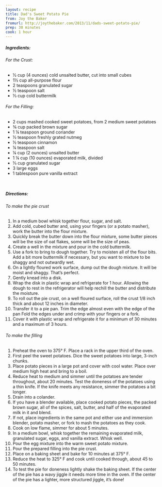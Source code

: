 ```yaml
---
layout: recipe
title: Dad's Sweet Potato Pie
from: Joy the Baker
fromurl: http://joythebaker.com/2013/11/dads-sweet-potato-pie/
prep: 30 minutes
cook: 1 hour
---
```


##### Ingredients:

###### For the Crust:

* ½ cup (4 ounces) cold unsalted butter, cut into small cubes
* 1½ cup all-purpose flour
* 2 teaspoons granulated sugar
* ½ teaspoon salt
* ⅓ cup cold buttermilk

###### For the Filling:

* 2 cups mashed cooked sweet potatoes, from 2 medium sweet potatoes
* ¾ cup packed brown sugar
* 1 ¼ teaspoon ground coriander
* ½ teaspoon freshly grated nutmeg
* ½ teaspoon cinnamon
* ¼ teaspoon salt
* ¼ cup (2 ounces) unsalted butter
* 1 ¼ cup (10 ounces) evaporated milk, divided
* ⅓ cup granulated sugar
* 3 large eggs
* 1 tablespoon pure vanilla extract

<br>

##### Directions:

###### To make the pie crust
1. In a medium bowl whisk together flour, sugar, and salt. 
2. Add cold, cubed butter and, using your fingers (or a potato
masher), work the butter into the flour mixture. 
3. Quickly break the butter down into the flour mixture, some butter
pieces will be the size of oat flakes, some will be the size of peas. 
4. Create a well in the mixture and pour in the cold buttermilk. 
5. Use a fork to bring to dough together. Try to moisten all of the
flour bits. Add a bit more buttermilk if necessary, but you want to
mixture to be shaggy and not outwardly wet.
6. On a lightly floured work surface, dump out the dough mixture. It
will be moist and shaggy. That’s perfect. 
7. Gently knead into a disk.
8. Wrap the disk in plastic wrap and refrigerate for 1 hour. Allowing
the dough to rest in the refrigerator will help rechill the butter and
distribute the moisture.
9. To roll out the pie crust, on a well floured surface, roll the
crust 1/8 inch thick and about 12 inches in diameter. 
10. Transfer it to a pie pan. Trim the edge almost even with the edge
of the pan Fold the edges under and crimp with your fingers or a fork.
11. Cover it with plastic wrap and refrigerate it for a minimum of 30
minutes and a maximum of 3 hours.

###### To make the filling
1. Preheat the oven to 375° F. Place a rack in the upper third of
the oven.
2. First peel the sweet potatoes. Dice the sweet potatoes into large, 3-inch chunks. 
3. Place potato pieces in a large pot and cover with cool water. Place over medium high heat and bring
to a boil. 
4. Reduce heat to medium and simmer until the potatoes are tender throughout, about 20 minutes. Test the doneness of the
potatoes using a thin knife. If the knife meets any resistance, simmer the potatoes a bit longer.
5. Drain into a colander.
6. If you have a blender available, place cooked potato pieces, the packed brown
sugar, all of the spices, salt, butter, and half of the evaporated
milk in it and blend. 
7. If not, place ingredients in the same pot and either use and immersion blender, potato masher, or fork to mash the potatoes as they cook.
8. Cook on low flame, simmer for about 5 minutes. 
9. In a medium bowl, whisk together the remaining evaporated milk,
granulated sugar, eggs, and vanilla extract. Whisk well. 
10. Pour the egg mixture into the warm sweet potato mixture.
11. Pour the prepared filling into the pie crust. 
12. Place on a baking sheet and bake for 10 minutes at 375° F. 
13. Reduce the heat to 325° F and cook until cooked through, about 45 to 50 minutes.
14. To test the pie for doneness lightly shake the baking sheet. If the
center of the pie has a wavy jiggle it needs more time in the oven.
If the center of the pie has a lighter, more structured jiggle, it’s
done! 
